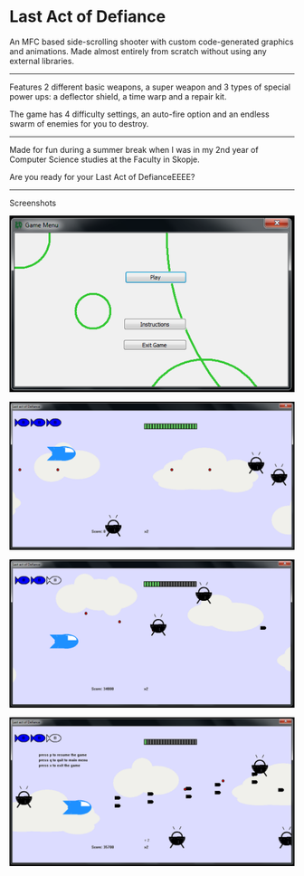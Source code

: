 Last Act of Defiance
========================

An MFC based side-scrolling shooter with custom code-generated graphics and animations.
Made almost entirely from scratch without using any external libraries.

---------------------

Features 2 different basic weapons, a super weapon and 3 types of special power ups: a deflector shield, a time warp and a repair kit.


The game has 4 difficulty settings, an auto-fire option and an endless swarm of enemies for you to destroy.

-----

Made for fun during a summer break when I was in my 2nd year of Computer Science studies at the Faculty in Skopje.


Are you ready for your Last Act of DefianceEEEE?

------

Screenshots

![alt tag](https://raw.githubusercontent.com/gajduk/last-act-of-defiance/master/snp1.PNG)

![alt tag](https://raw.githubusercontent.com/gajduk/last-act-of-defiance/master/snp2.PNG)

![alt tag](https://raw.githubusercontent.com/gajduk/last-act-of-defiance/master/snp3.PNG)

![alt tag](https://raw.githubusercontent.com/gajduk/last-act-of-defiance/master/snp4.PNG)

